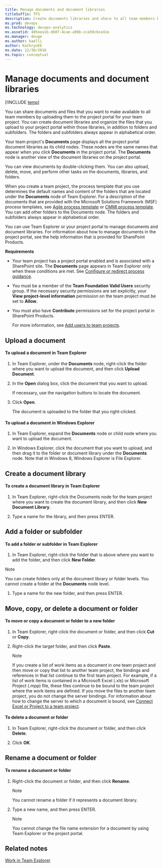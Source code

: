 ```yaml
---
title: Manage documents and document libraries 
titleSuffix: TFS
description: Create documents libraries and share to all team members by uploading them to the project portal for the team project - Team Foundation Server 
ms.prod: devops
ms.technology: devops-analytics
ms.assetid: 405eea1b-d607-4cae-a98b-cca50c6ce41e
ms.manager: douge
ms.author: kaelliauthor: KathrynEE
ms.date: 12/30/2016
ms.topic: conceptual
---
```


# Manage documents and document libraries

[!INCLUDE [temp](../_shared/tfs-sharepoint-version.md)]

You can share documents and files that you want to make available to all team members by uploading them to the project portal for your team project. You can create document libraries and organize the files that you upload to your project portal within those libraries, in addition to folders and subfolders. The folders and subfolders always appear in alphabetical order.  
  
 Your team project's **Documents** page displays all the project portal document libraries as its child nodes. These nodes are the same names that appear when you click **Documents** in the project portal. The **Documents** node is another view of the document libraries on the project portal.  
  
 You can view documents by double-clicking them. You can also upload, delete, move, and perform other tasks on the documents, libraries, and folders.  
  
 When you create a team project, the process template that you use determines the default names and content of the folders that are located under the **Documents** node of Team Explorer. For a description of the documents that are provided with the Microsoft Solutions Framework (MSF) process templates, see [Agile process template](../../work/work-items/guidance/agile-process.md) or [CMMI process template](../../work/work-items/guidance/cmmi-process.md). You can add other folders to the Documents node. The folders and subfolders always appear in alphabetical order.  
  
 You can use Team Explorer or your project portal to manage documents and document libraries. For information about how to manage documents in the project portal, see the help information that is provided for SharePoint Products.  
  
 **Requirements**  
  
-   Your team project has a project portal enabled and is associated with a SharePoint site. The **Documents** page appears in Team Explorer only when these conditions are met. See [Configure or redirect process guidance](configure-or-redirect-process-guidance.md).  
  
-   You must be a member of the **Team Foundation Valid Users** security group. If the necessary security permissions are set explicitly, your **View project-level information** permission on the team project must be set to **Allow**.  
  
-   You must also have **Contribute** permissions set for the project portal in SharePoint Products.  
  
     For more information, see [Add users to team projects](../../security/set-sharepoint-permissions.md).  
  
##  <a name="TE_Uploading"></a> Upload a document  
  
#### To upload a document in Team Explorer  
  
1.  In Team Explorer, under the **Documents** node, right-click the folder where you want to upload the document, and then click **Upload Document**.  
  
2.  In the **Open** dialog box, click the document that you want to upload.  
  
     If necessary, use the navigation buttons to locate the document.  
  
3.  Click **Open**.  
  
     The document is uploaded to the folder that you right-clicked.  
  
#### To upload a document in Windows Explorer  
  
1.  In Team Explorer, expand the **Documents** node or child node where you want to upload the document.  
  
2.  In Windows Explorer, click the document that you want to upload, and then drag it to the folder or document library under the **Documents** node. Note that in Windows 8, Windows Explorer is File Explorer.  
  
##  <a name="TE_CreatingLibrary"></a> Create a document library  
  
#### To create a document library in Team Explorer  
  
1.  In Team Explorer, right-click the Documents node for the team project where you want to create the document library, and then click **New Document Library**.  
  
2.  Type a name for the library, and then press ENTER.  
  
##  <a name="TE_Adding"></a> Add a folder or subfolder  
  
#### To add a folder or subfolder in Team Explorer  
  
1.  In Team Explorer, right-click the folder that is above where you want to add the folder, and then click **New Folder**.  
  
> [!NOTE]
>  You can create folders only at the document library or folder levels. You cannot create a folder at the **Documents** node level.  
  
1.  Type a name for the new folder, and then press ENTER.  
  
##  <a name="TE_Moving"></a> Move, copy, or delete a document or folder  
  
#### To move or copy a document or folder to a new folder  
  
1.  In Team Explorer, right-click the document or folder, and then click **Cut** or **Copy**.  
  
2.  Right-click the target folder, and then click **Paste**.  
  
    > [!NOTE]
    >  If you create a list of work items as a document in one team project and then move or copy that list to another team project, the bindings and references in that list continue to the first team project. For example, if a list of work items is contained in a Microsoft Excel (.xls) or Microsoft Project (.mpp) file, these files continue to be bound to the team project where the work items are defined. If you move the files to another team project, you do not change the server bindings. For information about how to change the server to which a document is bound, see [Connect Excel or Project to a team project](../../user-guide/connect-team-projects.md).  
  
#### To delete a document or folder  
  
1.  In Team Explorer, right-click the document or folder, and then click **Delete**.  
  
2.  Click **OK**.  
  
##  <a name="TE_Renaming"></a> Rename a document or folder  
  
#### To rename a document or folder  
  
1.  Right-click the document or folder, and then click **Rename**.  
  
    > [!NOTE]
    >  You cannot rename a folder if it represents a document library.  
  
2.  Type a new name, and then press ENTER.  
  
    > [!NOTE]
    >  You cannot change the file name extension for a document by using Team Explorer or the project portal.  
  
## Related notes  
 [Work in Team Explorer](../../user-guide/work-team-explorer.md)